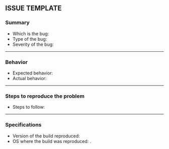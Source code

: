 ## ISSUE TEMPLATE

### Summary
- Which is the bug: 
- Type of the bug:
- Severity of the bug:

***

### Behavior
- Expected behavior:
- Actual behavior:

***

### Steps to reproduce the problem
- Steps to follow:

***

### Specifications
- Version of the build reproduced:
- OS where the build was reproduced: .
